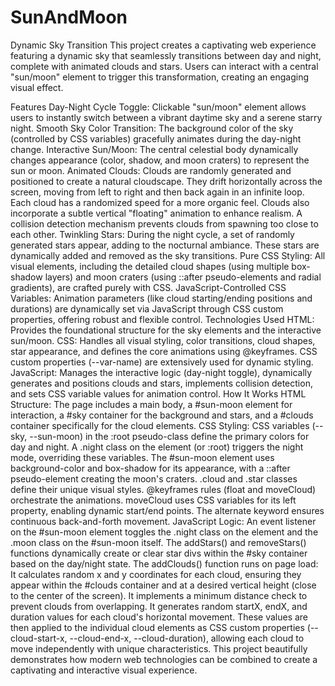 # SunAndMoon
Dynamic Sky Transition
This project creates a captivating web experience featuring a dynamic sky that seamlessly transitions between day and night, complete with animated clouds and stars. Users can interact with a central "sun/moon" element to trigger this transformation, creating an engaging visual effect.

Features
Day-Night Cycle Toggle: Clickable "sun/moon" element allows users to instantly switch between a vibrant daytime sky and a serene starry night.
Smooth Sky Color Transition: The background color of the sky (controlled by CSS variables) gracefully animates during the day-night change.
Interactive Sun/Moon: The central celestial body dynamically changes appearance (color, shadow, and moon craters) to represent the sun or moon.
Animated Clouds:
Clouds are randomly generated and positioned to create a natural cloudscape.
They drift horizontally across the screen, moving from left to right and then back again in an infinite loop. Each cloud has a randomized speed for a more organic feel.
Clouds also incorporate a subtle vertical "floating" animation to enhance realism.
A collision detection mechanism prevents clouds from spawning too close to each other.
Twinkling Stars: During the night cycle, a set of randomly generated stars appear, adding to the nocturnal ambiance. These stars are dynamically added and removed as the sky transitions.
Pure CSS Styling: All visual elements, including the detailed cloud shapes (using multiple box-shadow layers) and moon craters (using ::after pseudo-elements and radial gradients), are crafted purely with CSS.
JavaScript-Controlled CSS Variables: Animation parameters (like cloud starting/ending positions and durations) are dynamically set via JavaScript through CSS custom properties, offering robust and flexible control.
Technologies Used
HTML: Provides the foundational structure for the sky elements and the interactive sun/moon.
CSS: Handles all visual styling, color transitions, cloud shapes, star appearance, and defines the core animations using @keyframes. CSS custom properties (--var-name) are extensively used for dynamic styling.
JavaScript: Manages the interactive logic (day-night toggle), dynamically generates and positions clouds and stars, implements collision detection, and sets CSS variable values for animation control.
How It Works
HTML Structure: The page includes a main body, a #sun-moon element for interaction, a #sky container for the background and stars, and a #clouds container specifically for the cloud elements.
CSS Styling:
CSS variables (--sky, --sun-moon) in the :root pseudo-class define the primary colors for day and night.
A .night class on the <html> element (or :root) triggers the night mode, overriding these variables.
The #sun-moon element uses background-color and box-shadow for its appearance, with a ::after pseudo-element creating the moon's craters.
.cloud and .star classes define their unique visual styles.
@keyframes rules (float and moveCloud) orchestrate the animations. moveCloud uses CSS variables for its left property, enabling dynamic start/end points. The alternate keyword ensures continuous back-and-forth movement.
JavaScript Logic:
An event listener on the #sun-moon element toggles the .night class on the <html> element and the .moon class on the #sun-moon itself.
The addStars() and removeStars() functions dynamically create or clear star divs within the #sky container based on the day/night state.
The addClouds() function runs on page load:
It calculates random x and y coordinates for each cloud, ensuring they appear within the #clouds container and at a desired vertical height (close to the center of the screen).
It implements a minimum distance check to prevent clouds from overlapping.
It generates random startX, endX, and duration values for each cloud's horizontal movement.
These values are then applied to the individual cloud elements as CSS custom properties (--cloud-start-x, --cloud-end-x, --cloud-duration), allowing each cloud to move independently with unique characteristics.
This project beautifully demonstrates how modern web technologies can be combined to create a captivating and interactive visual experience.
